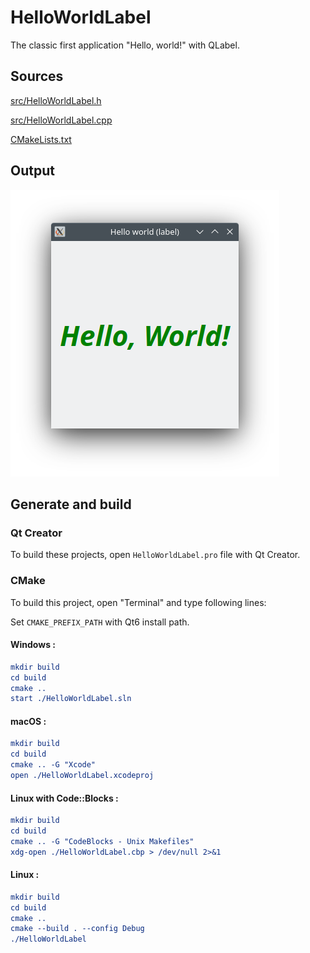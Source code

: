 # HelloWorldLabel

The classic first application "Hello, world!" with QLabel.

## Sources

[src/HelloWorldLabel.h](src/HelloWorldLabel.h)

[src/HelloWorldLabel.cpp](src/HelloWorldLabel.cpp)

[CMakeLists.txt](CMakeLists.txt)

## Output

![Screenshot](../../../docs/Pictures/HelloWorldLabel.png)

## Generate and build

### Qt Creator

To build these projects, open `HelloWorldLabel.pro` file with Qt Creator.

### CMake

To build this project, open "Terminal" and type following lines:

Set `CMAKE_PREFIX_PATH` with Qt6 install path.

#### Windows :

``` cmake
mkdir build
cd build
cmake ..
start ./HelloWorldLabel.sln
```

#### macOS :

``` cmake
mkdir build
cd build
cmake .. -G "Xcode"
open ./HelloWorldLabel.xcodeproj
```

#### Linux with Code::Blocks :

``` cmake
mkdir build
cd build
cmake .. -G "CodeBlocks - Unix Makefiles"
xdg-open ./HelloWorldLabel.cbp > /dev/null 2>&1
```

#### Linux :

``` cmake
mkdir build
cd build
cmake .. 
cmake --build . --config Debug
./HelloWorldLabel
```
